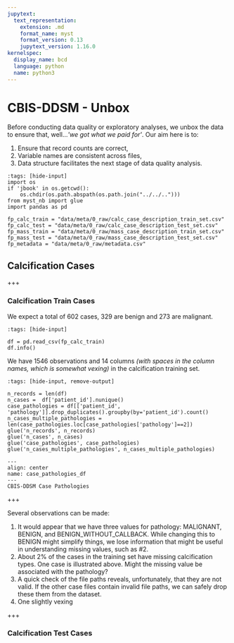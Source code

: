 ```yaml
---
jupytext:
  text_representation:
    extension: .md
    format_name: myst
    format_version: 0.13
    jupytext_version: 1.16.0
kernelspec:
  display_name: bcd
  language: python
  name: python3
---
```

# CBIS-DDSM - Unbox

Before conducting data quality or exploratory analyses, we unbox the data to ensure that, well...*'we got what we paid for'*. Our aim here is to:

1. Ensure that record counts are correct,
2. Variable names are consistent across files,
3. Data structure facilitates the next stage of data quality analysis.

```{code-cell}
:tags: [hide-input]
import os
if 'jbook' in os.getcwd():
    os.chdir(os.path.abspath(os.path.join("../../..")))
from myst_nb import glue
import pandas as pd
```

```{code-cell}
fp_calc_train = "data/meta/0_raw/calc_case_description_train_set.csv"
fp_calc_test = "data/meta/0_raw/calc_case_description_test_set.csv"
fp_mass_train = "data/meta/0_raw/mass_case_description_train_set.csv"
fp_mass_test = "data/meta/0_raw/mass_case_description_test_set.csv"
fp_metadata = "data/meta/0_raw/metadata.csv"
```

## Calcification Cases

+++

### Calcification Train Cases

We expect a total of 602 cases, 329 are benign and 273 are malignant.

```{code-cell}
:tags: [hide-input]

df = pd.read_csv(fp_calc_train)
df.info()
```

We have 1546 observations and 14 columns *(with spaces in the column names, which is somewhat vexing)* in the calcification training set.

```{code-cell}
:tags: [hide-input, remove-output]

n_records = len(df)
n_cases =  df['patient_id'].nunique()
case_pathologies = df[['patient_id', 'pathology']].drop_duplicates().groupby(by='patient_id').count()
n_cases_multiple_pathologies = len(case_pathologies.loc[case_pathologies['pathology']==2])
glue('n_records', n_records)
glue('n_cases', n_cases)
glue('case_pathologies', case_pathologies)
glue('n_cases_multiple_pathologies', n_cases_multiple_pathologies)
```

```{glue:figure} case_pathologies
---
align: center
name: case_pathologies_df
---
CBIS-DDSM Case Pathologies
```

+++

Several observations can be made:

1. It would appear that we have three values for pathology: MALIGNANT, BENIGN, and BENIGN_WITHOUT_CALLBACK. While changing this to BENIGN might simplify things, we lose information that might be useful in understanding missing values, such as #2.
2. About 2% of the cases in the training set have missing calcification types. One case is illustrated above. Might the missing value be associated with the pathology?
3. A quick check of the file paths reveals, unfortunately, that they are not valid. If the other case files contain invalid file paths, we can safely drop these them from the dataset.
4. One slightly vexing

+++

### Calcification Test Cases
